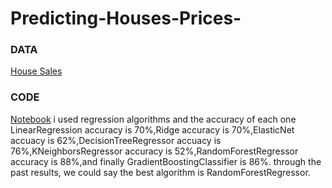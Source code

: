 # Predicting-Houses-Prices- #
### DATA
[House Sales](https://www.kaggle.com/harlfoxem/housesalesprediction) 
### CODE
[Notebook](https://github.com/rehamessa/Predicting-Houses-Prices-/blob/main/Predicting_Houses_Prices_using_ML_Algorithms.ipynb) i used regression algorithms and the accuracy of each one LinearRegression accuracy is 70%,Ridge accuracy is 70%,ElasticNet accuacy is 62%,DecisionTreeRegressor accuacy is 76%,KNeighborsRegressor accuracy is 52%,RandomForestRegressor accuracy is 88%,and finally GradientBoostingClassifier is 86%. 
  through the past results, we could say the best algorithm is  RandomForestRegressor. 

